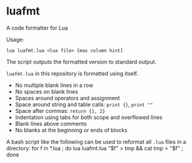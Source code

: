 # luafmt
A code formatter for Lua

Usage:

    lua luafmt.lua <lua file> [max column hint]

The script outputs the formatted version to standard output.

`luafmt.lua` in this repository is formatted using itself.

* No multiple blank lines in a row
* No spaces on blank lines
* Spaces around operators and assignment
* Space around string and table calls: `print {}`, `print ""`
* Space after commas: `return {1, 2}`
* Indentation using tabs for both scope and overflowed lines
* Blank lines above comments
* No blanks at the beginning or ends of blocks

A bash script like the following can be used to reformat all `.lua` files in a directory:
     for f in *.lua ; do lua luafmt.lua "$f" > tmp && cat tmp > "$f" ; done
